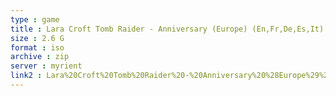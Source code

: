 ```yaml
---
type : game
title : Lara Croft Tomb Raider - Anniversary (Europe) (En,Fr,De,Es,It)
size : 2.6 G
format : iso
archive : zip
server : myrient
link2 : Lara%20Croft%20Tomb%20Raider%20-%20Anniversary%20%28Europe%29%20%28En%2CFr%2CDe%2CEs%2CIt%29
---
```

